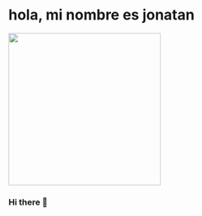 <div class = header align "center">
 <h1> hola, mi nombre es jonatan </h1>
<img src= "https://media3.giphy.com/media/YbXLZ6dymH758xSEbM/giphy.gif?cid=ecf05e47i6t5tegk82te8rlcecqh11ncsgoi6ajbenwyky50&ep=v1_gifs_search&rid=giphy.gif&ct=g" width ="300">










### Hi there 👋

<!--
**jonatan47/jonatan47** is a ✨ _special_ ✨ repository because its `README.md` (this file) appears on your GitHub profile.

Here are some ideas to get you started:

- 🔭 I’m currently working on ...
- 🌱 I’m currently learning ...
- 👯 I’m looking to collaborate on ...
- 🤔 I’m looking for help with ...
- 💬 Ask me about ...
- 📫 How to reach me: ...
- 😄 Pronouns: ...
- ⚡ Fun fact: ...
-->
